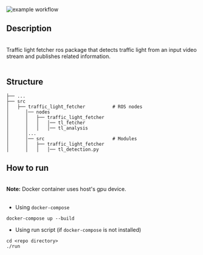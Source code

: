 
![example workflow](https://github.com/MahirGulzar/avt_homework/actions/workflows/docker-image.yml/badge.svg)

##  Description
<br />
Traffic light fetcher ros package that detects traffic light from an input video stream and publishes related information.
<br />
<br />

## Structure

    ├── ...
    ├── src
    │   ├── traffic_light_fetcher          # ROS nodes
    │      │── nodes
    │      │   ├── traffic_light_fetcher
    │      │   │   │── tl_fetcher
    │      │   │   │── tl_analysis
    │      │...
    │      │── src                         # Modules
    │      │   ├── traffic_light_fetcher
    │      │   │   │── tl_detection.py
    

## How to run

<br />
<b>Note:</b> Docker container uses host's gpu device.
<br />
<br />

- Using ```docker-compose```
```console
docker-compose up --build
```
- Using run script (if ```docker-compose``` is not installed)
```console
cd <repo directory>
./run
```
